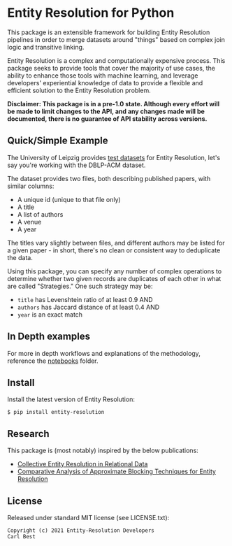 # Entity Resolution for Python

This package is an extensible framework for building Entity Resolution pipelines in order to merge datasets around "things" based on complex join logic and transitive linking.

Entity Resolution is a complex and computationally expensive process. This package seeks to provide tools that cover the majority of use cases, the ability to enhance those tools with machine learning, and leverage developers' experiential knowledge of data to provide a flexible and efficient solution to the Entity Resolution problem.

__Disclaimer: This package is in a pre-1.0 state. Although every effort will be made to limit changes to the API, and any changes made
will be documented, there is no guarantee of API stability across versions.__

## Quick/Simple Example
The University of Leipzig provides [test datasets](https://dbs.uni-leipzig.de/research/projects/object_matching/benchmark_datasets_for_entity_resolution) for Entity Resolution, let's say you're working with the DBLP-ACM dataset.

The dataset provides two files, both describing published papers, with similar columns:
* A unique id (unique to that file only)
* A title
* A list of authors
* A venue
* A year

The titles vary slightly between files, and different authors may be listed for a given paper - in short, there's no clean or consistent way to deduplicate the data.

Using this package, you can specify any number of complex operations to determine whether two given records are duplicates of each other in what are called "Strategies." One such strategy may be:
* `title` has Levenshtein ratio of at least 0.9 AND
* `authors` has Jaccard distance of at least 0.4 AND
* `year` is an exact match

## In Depth examples
For more in depth workflows and explanations of the methodology, reference the [notebooks](./notebooks) folder.

## Install
Install the latest version of Entity Resolution:
```shell
$ pip install entity-resolution 
```

## Research
This package is (most notably) inspired by the below publications:
* [Collective Entity Resolution in Relational Data](https://www.norc.org/pdfs/may%202011%20personal%20validation%20and%20entity%20resolution%20conference/collective%20entity%20resolution%20in%20relational%20data_pverconf_may2011.pdf)
* [Comparative Analysis of Approximate
Blocking Techniques for Entity Resolution](http://www.vldb.org/pvldb/vol9/p684-papadakis.pdf)


## License
Released under standard MIT license (see LICENSE.txt):
```
Copyright (c) 2021 Entity-Resolution Developers
Carl Best
```